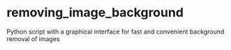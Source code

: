 # removing_image_background
Python script with a graphical interface for fast and convenient background removal of images
